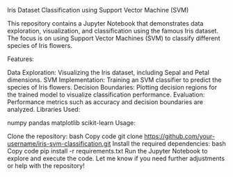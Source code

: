 Iris Dataset Classification using Support Vector Machine (SVM)

This repository contains a Jupyter Notebook that demonstrates data exploration, visualization, and classification using the famous Iris dataset. The focus is on using Support Vector Machines (SVM) to classify different species of Iris flowers.

Features:

Data Exploration: Visualizing the Iris dataset, including Sepal and Petal dimensions.
SVM Implementation: Training an SVM classifier to predict the species of Iris flowers.
Decision Boundaries: Plotting decision regions for the trained model to visualize classification performance.
Evaluation: Performance metrics such as accuracy and decision boundaries are analyzed.
Libraries Used:

numpy
pandas
matplotlib
scikit-learn
Usage:

Clone the repository:
bash
Copy code
git clone https://github.com/your-username/iris-svm-classification.git
Install the required dependencies:
bash
Copy code
pip install -r requirements.txt
Run the Jupyter Notebook to explore and execute the code.
Let me know if you need further adjustments or help with the repository!
